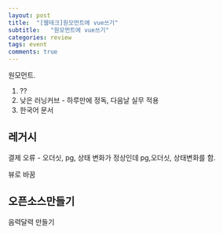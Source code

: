```yaml
---
layout: post
title:  "[웹테크]원모먼트에 vue쓰기"
subtitle:   "원모먼트에 vue쓰기"
categories: review
tags: event
comments: true
---
```


원모먼트.

1. ??
2. 낮은 러닝커브 - 하루만에 정독, 다음날 실무 적용
3. 한국어 문서

## 레거시

결제 오류 - 오더싯, pg, 상태 변화가 정상인데 pg,오더싯, 상태변화를 함.

뷰로 바꿈

## 오픈소스만들기

음력달력 만들기
